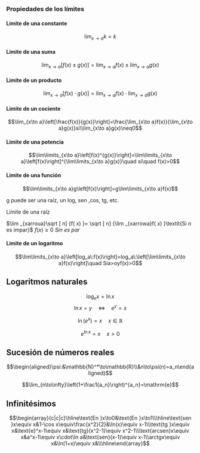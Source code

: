 ### Propiedades de los límites

#### Limite de una constante

$$\lim_{x\to a}k=k$$

#### Limite de una suma


$$\lim_{x\to a}[f(x)\pm g(x)]=\lim_{x\to a}f(x)\pm\lim_{x\to a}g(x)$$

#### Limite de un producto

$$\lim_{x\to a}[f(x)\cdot g(x)]=\lim_{x\to a}f(x)\cdot\lim_{x\to a}g(x)$$

#### Limite de un cociente

$$\lim_{x\to a}\left[\frac{f(x)}{g(x)}\right]=\frac{\lim_{x\to a}f(x)}{\lim_{x\to a}g(x)}si\\lim_{x\to a}g(x)\neq0$$


#### Limite de una potencia

$$\lim\limits_{x\to a}\left[f(x)^{g(x)}\right]=\lim\limits_{x\to a}\left[f(x)\right]^{\lim\limits_{x\to a}g(x)}\quad si\quad f(x)>0$$


#### Limite de una función

$$\lim\limits_{x\to a}g\left[f(x)\right]=g\lim\limits_{x\to a}f(x)$$

g puede ser una raíz, un log, sen ,cos, tg, etc.

Limite de una raíz

$\lim _{xarroua}\sqrt [ n] {f( x) }= \sqrt [ n] {\lim _{xarrowa}f( x) }\textit{Si n es impar}$ $f( x) \geq 0$ $Si\textit{n es par}$

#### Limite de un logaritmo

$$\lim\limits_{x\to a}\left[log_a\:f(x)\right]=log_a\:\left[\lim\limits_{x\to a}f(x)\right]\quad Sia>oyf(x)>0$$
## Logaritmos naturales
$$\log_ex=\ln x$$
$$\ln x=y\quad\Longleftrightarrow\quad e^y=x$$

$$\ln\left(e^x\right)=x\quad x\in\mathbb{R}$$


$$e^{\ln x}=x\quad x>0$$
## Sucesión de números reales

$$\begin{aligned}\psi:&\mathbb{N}^*\to\mathbb{R}\\&n\to\psi(n)=a_n\end{aligned}$$

$$\lim_{n\to\infty}\left(1+\frac1{a_n}\right)^{a_n}=\mathrm{e}$$
## Infinitésimos
$$\begin{array}{c|c|c}\hline\text{En }x\to0&\text{En }x\to1\\\hline\text{sen }x\equiv x&1-\cos x\equiv\frac{x^2}{2}&\ln(x)\equiv x-1\\\text{tg }x\equiv x&\text{e}^x-1\equiv x&\text{tg}(x^2-1)\equiv x^2-1\\\text{arcsen}x\equiv x&a^x-1\equiv x\cdot\ln a&\text{sen}(x-1)\equiv x-1\\arctgx\equiv x&\ln(1+x)\equiv x&\\\hline\end{array}$$
